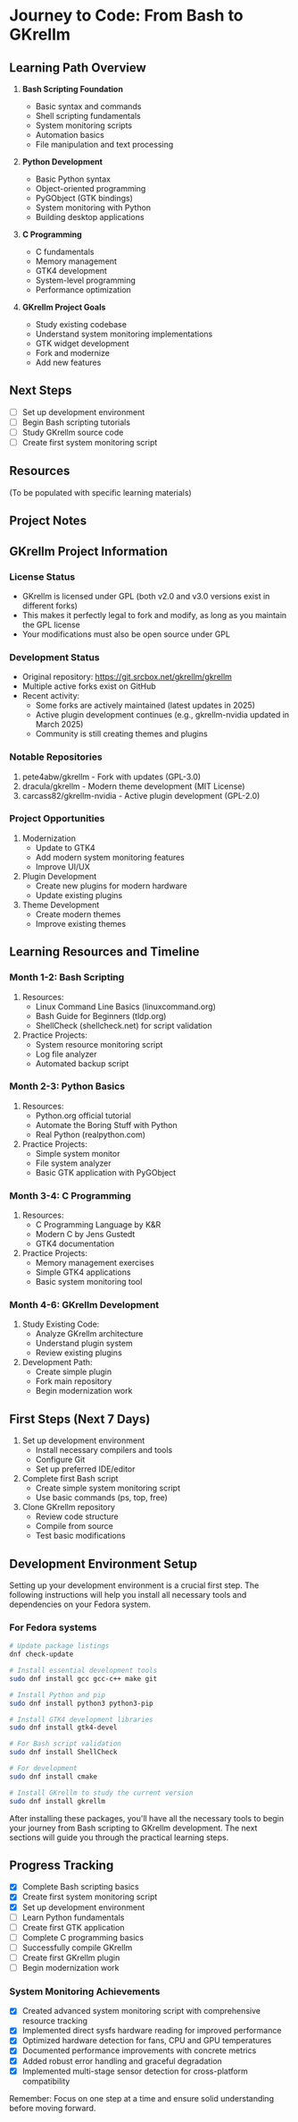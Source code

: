 # Journey to Code: From Bash to GKrellm

## Learning Path Overview

1. **Bash Scripting Foundation**
   - Basic syntax and commands
   - Shell scripting fundamentals
   - System monitoring scripts
   - Automation basics
   - File manipulation and text processing

2. **Python Development**
   - Basic Python syntax
   - Object-oriented programming
   - PyGObject (GTK bindings)
   - System monitoring with Python
   - Building desktop applications

3. **C Programming**
   - C fundamentals
   - Memory management
   - GTK4 development
   - System-level programming
   - Performance optimization

4. **GKrellm Project Goals**
   - Study existing codebase
   - Understand system monitoring implementations
   - GTK widget development
   - Fork and modernize
   - Add new features

## Next Steps
- [ ] Set up development environment
- [ ] Begin Bash scripting tutorials
- [ ] Study GKrellm source code
- [ ] Create first system monitoring script

## Resources
(To be populated with specific learning materials)

## Project Notes

## GKrellm Project Information

### License Status
- GKrellm is licensed under GPL (both v2.0 and v3.0 versions exist in different forks)
- This makes it perfectly legal to fork and modify, as long as you maintain the GPL license
- Your modifications must also be open source under GPL

### Development Status
- Original repository: https://git.srcbox.net/gkrellm/gkrellm
- Multiple active forks exist on GitHub
- Recent activity:
  - Some forks are actively maintained (latest updates in 2025)
  - Active plugin development continues (e.g., gkrellm-nvidia updated in March 2025)
  - Community is still creating themes and plugins

### Notable Repositories
1. pete4abw/gkrellm - Fork with updates (GPL-3.0)
2. dracula/gkrellm - Modern theme development (MIT License)
3. carcass82/gkrellm-nvidia - Active plugin development (GPL-2.0)

### Project Opportunities
1. Modernization
   - Update to GTK4
   - Add modern system monitoring features
   - Improve UI/UX
2. Plugin Development
   - Create new plugins for modern hardware
   - Update existing plugins
3. Theme Development
   - Create modern themes
   - Improve existing themes


## Learning Resources and Timeline

### Month 1-2: Bash Scripting
1. Resources:
   - Linux Command Line Basics (linuxcommand.org)
   - Bash Guide for Beginners (tldp.org)
   - ShellCheck (shellcheck.net) for script validation
2. Practice Projects:
   - System resource monitoring script
   - Log file analyzer
   - Automated backup script

### Month 2-3: Python Basics
1. Resources:
   - Python.org official tutorial
   - Automate the Boring Stuff with Python
   - Real Python (realpython.com)
2. Practice Projects:
   - Simple system monitor
   - File system analyzer
   - Basic GTK application with PyGObject

### Month 3-4: C Programming
1. Resources:
   - C Programming Language by K&R
   - Modern C by Jens Gustedt
   - GTK4 documentation
2. Practice Projects:
   - Memory management exercises
   - Simple GTK4 applications
   - Basic system monitoring tool

### Month 4-6: GKrellm Development
1. Study Existing Code:
   - Analyze GKrellm architecture
   - Understand plugin system
   - Review existing plugins
2. Development Path:
   - Create simple plugin
   - Fork main repository
   - Begin modernization work

## First Steps (Next 7 Days)
1. Set up development environment
   - Install necessary compilers and tools
   - Configure Git
   - Set up preferred IDE/editor
2. Complete first Bash script
   - Create simple system monitoring script
   - Use basic commands (ps, top, free)
3. Clone GKrellm repository
   - Review code structure
   - Compile from source
   - Test basic modifications

## Development Environment Setup

Setting up your development environment is a crucial first step. The following instructions will help you install all necessary tools and dependencies on your Fedora system.

### For Fedora systems
```bash
# Update package listings
dnf check-update

# Install essential development tools
sudo dnf install gcc gcc-c++ make git

# Install Python and pip
sudo dnf install python3 python3-pip

# Install GTK4 development libraries
sudo dnf install gtk4-devel

# For Bash script validation
sudo dnf install ShellCheck

# For development
sudo dnf install cmake

# Install GKrellm to study the current version
sudo dnf install gkrellm
```

After installing these packages, you'll have all the necessary tools to begin your journey from Bash scripting to GKrellm development. The next sections will guide you through the practical learning steps.

## Progress Tracking
- [x] Complete Bash scripting basics
- [x] Create first system monitoring script
- [x] Set up development environment
- [ ] Learn Python fundamentals
- [ ] Create first GTK application
- [ ] Complete C programming basics
- [ ] Successfully compile GKrellm
- [ ] Create first GKrellm plugin
- [ ] Begin modernization work

### System Monitoring Achievements
- [x] Created advanced system monitoring script with comprehensive resource tracking
- [x] Implemented direct sysfs hardware reading for improved performance
- [x] Optimized hardware detection for fans, CPU and GPU temperatures
- [x] Documented performance improvements with concrete metrics
- [x] Added robust error handling and graceful degradation
- [x] Implemented multi-stage sensor detection for cross-platform compatibility

Remember: Focus on one step at a time and ensure solid understanding before moving forward.
